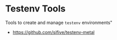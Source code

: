# Testenv Tools

Tools to create and manage `testenv` environments"

* https://github.com/sifive/testenv-metal
